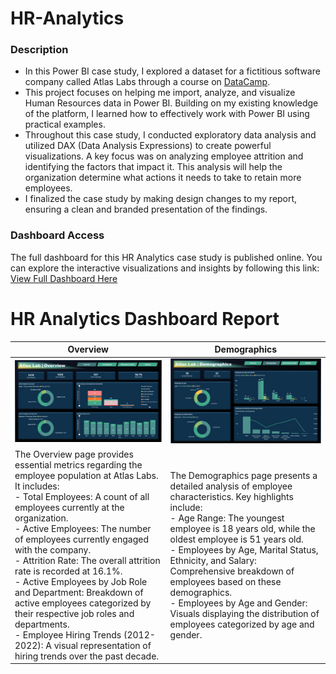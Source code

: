 # HR-Analytics
### Description
- In this Power BI case study, I explored a dataset for a fictitious software company called Atlas Labs through a course on [DataCamp](https://app.datacamp.com/learn/courses/case-study-hr-analytics-in-power-bi).
- This project focuses on helping me import, analyze, and visualize Human Resources data in Power BI. Building on my existing knowledge of the platform, I learned how to effectively work with Power BI using practical examples.
- Throughout this case study, I conducted exploratory data analysis and utilized DAX (Data Analysis Expressions) to create powerful visualizations. A key focus was on analyzing employee attrition and identifying the factors that impact it. This analysis will help the organization determine what actions it needs to take to retain more employees.
- I finalized the case study by making design changes to my report, ensuring a clean and branded presentation of the findings.
### Dashboard Access
The full dashboard for this HR Analytics case study is published online. You can explore the interactive visualizations and insights by following this link: [View Full Dashboard Here](https://app.powerbi.com/view?r=eyJrIjoiNzJjZjA5MmYtOTkwNi00NzcxLWEzMTItNWZlN2JjNDljNDY5IiwidCI6ImJmZmI5NzQ4LTRhNTEtNDRjOC05MjBmLTkzOGFjNDc5NzFlNSJ9)
# HR Analytics Dashboard Report
|Overview|Demographics|
|--------|------------|
|![Overview](https://github.com/elizabethwanjiku703/HR-Analytics-in-Power-BI/blob/main/Overview.jpg) |![Demographics](https://github.com/elizabethwanjiku703/HR-Analytics-in-Power-BI/blob/main/Demographics.jpg)|
|The Overview page provides essential metrics regarding the employee population at Atlas Labs. It includes:<br> - Total Employees: A count of all employees currently at the organization.<br> - Active Employees: The number of employees currently engaged with the company.<br> - Attrition Rate: The overall attrition rate is recorded at 16.1%.<br> - Active Employees by Job Role and Department: Breakdown of active employees categorized by their respective job roles and departments.<br> - Employee Hiring Trends (2012-2022): A visual representation of hiring trends over the past decade.| The Demographics page presents a detailed analysis of employee characteristics. Key highlights include:<br>  - Age Range: The youngest employee is 18 years old, while the oldest employee is 51 years old.<br> - Employees by Age, Marital Status, Ethnicity, and Salary: Comprehensive breakdown of employees based on these demographics.<br> - Employees by Age and Gender: Visuals displaying the distribution of employees categorized by age and gender.|

